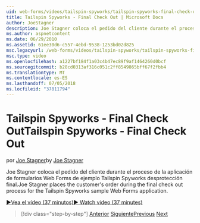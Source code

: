 ```yaml
---
uid: web-forms/videos/tailspin-spyworks/tailspin-spyworks-final-check-out
title: Tailspin Spyworks - Final Check Out | Microsoft Docs
author: JoeStagner
description: Joe Stagner coloca el pedido del cliente durante el proceso de la aplicación de formularios Web Forms de ejemplo Tailspin Spyworks desprotección final.
ms.author: aspnetcontent
ms.date: 06/29/2010
ms.assetid: 61ee30d6-c557-4ebd-9538-1253bd02d825
msc.legacyurl: /web-forms/videos/tailspin-spyworks/tailspin-spyworks-final-check-out
msc.type: video
ms.openlocfilehash: a1227bf184f1a03c4b47ec89f9af1464260d0bcf
ms.sourcegitcommit: b28cd0313af316c051c2ff8549865bff67f2fbb4
ms.translationtype: MT
ms.contentlocale: es-ES
ms.lasthandoff: 07/05/2018
ms.locfileid: "37811794"
---
```

<a name="tailspin-spyworks---final-check-out"></a><span data-ttu-id="e5f32-103">Tailspin Spyworks - Final Check Out</span><span class="sxs-lookup"><span data-stu-id="e5f32-103">Tailspin Spyworks - Final Check Out</span></span>
====================
<span data-ttu-id="e5f32-104">por [Joe Stagner](https://github.com/JoeStagner)</span><span class="sxs-lookup"><span data-stu-id="e5f32-104">by [Joe Stagner](https://github.com/JoeStagner)</span></span>

<span data-ttu-id="e5f32-105">Joe Stagner coloca el pedido del cliente durante el proceso de la aplicación de formularios Web Forms de ejemplo Tailspin Spyworks desprotección final.</span><span class="sxs-lookup"><span data-stu-id="e5f32-105">Joe Stagner places the customer's order during the final check out process for the Tailspin Spyworks sample Web Forms application.</span></span>

[<span data-ttu-id="e5f32-106">&#9654;Vea el vídeo (37 minutos)</span><span class="sxs-lookup"><span data-stu-id="e5f32-106">&#9654; Watch video (37 minutes)</span></span>](https://channel9.msdn.com/Blogs/ASP-NET-Site-Videos/tailspin-spyworks-final-check-out)

> [!div class="step-by-step"]
> <span data-ttu-id="e5f32-107">[Anterior](tailspin-spyworks-migrate-the-shopping-cart.md)
> [Siguiente](tailspin-spyworks-adding-user-product-reviews.md)</span><span class="sxs-lookup"><span data-stu-id="e5f32-107">[Previous](tailspin-spyworks-migrate-the-shopping-cart.md)
[Next](tailspin-spyworks-adding-user-product-reviews.md)</span></span>
